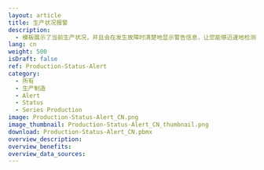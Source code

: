 ```yaml
---
layout: article
title: 生产状况报警
description: 
  - 模板展示了当前生产状况，并且会在发生故障时清楚地显示警告信息，让您能够迅速地检测出故障并对其进行处理。
lang: cn
weight: 500
isDraft: false
ref: Production-Status-Alert
category:
  - 所有
  - 生产制造
  - Alert
  - Status
  - Series Production
image: Production-Status-Alert_CN.png
image_thumbnail: Production-Status-Alert_CN_thumbnail.png
download: Production-Status-Alert_CN.pbmx
overview_description:
overview_benefits:
overview_data_sources:
---
```

